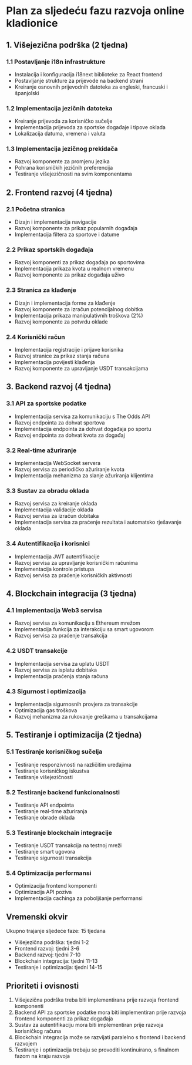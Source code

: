 # Plan za sljedeću fazu razvoja online kladionice

## 1. Višejezična podrška (2 tjedna)

### 1.1 Postavljanje i18n infrastrukture
- Instalacija i konfiguracija i18next biblioteke za React frontend
- Postavljanje strukture za prijevode na backend strani
- Kreiranje osnovnih prijevodnih datoteka za engleski, francuski i španjolski

### 1.2 Implementacija jezičnih datoteka
- Kreiranje prijevoda za korisničko sučelje
- Implementacija prijevoda za sportske događaje i tipove oklada
- Lokalizacija datuma, vremena i valuta

### 1.3 Implementacija jezičnog prekidača
- Razvoj komponente za promjenu jezika
- Pohrana korisničkih jezičnih preferencija
- Testiranje višejezičnosti na svim komponentama

## 2. Frontend razvoj (4 tjedna)

### 2.1 Početna stranica
- Dizajn i implementacija navigacije
- Razvoj komponente za prikaz popularnih događaja
- Implementacija filtera za sportove i datume

### 2.2 Prikaz sportskih događaja
- Razvoj komponenti za prikaz događaja po sportovima
- Implementacija prikaza kvota u realnom vremenu
- Razvoj komponente za prikaz događaja uživo

### 2.3 Stranica za klađenje
- Dizajn i implementacija forme za klađenje
- Razvoj komponente za izračun potencijalnog dobitka
- Implementacija prikaza manipulativnih troškova (2%)
- Razvoj komponente za potvrdu oklade

### 2.4 Korisnički račun
- Implementacija registracije i prijave korisnika
- Razvoj stranice za prikaz stanja računa
- Implementacija povijesti klađenja
- Razvoj komponente za upravljanje USDT transakcijama

## 3. Backend razvoj (4 tjedna)

### 3.1 API za sportske podatke
- Implementacija servisa za komunikaciju s The Odds API
- Razvoj endpointa za dohvat sportova
- Implementacija endpointa za dohvat događaja po sportu
- Razvoj endpointa za dohvat kvota za događaj

### 3.2 Real-time ažuriranje
- Implementacija WebSocket servera
- Razvoj servisa za periodičko ažuriranje kvota
- Implementacija mehanizma za slanje ažuriranja klijentima

### 3.3 Sustav za obradu oklada
- Razvoj servisa za kreiranje oklada
- Implementacija validacije oklada
- Razvoj servisa za izračun dobitaka
- Implementacija servisa za praćenje rezultata i automatsko rješavanje oklada

### 3.4 Autentifikacija i korisnici
- Implementacija JWT autentifikacije
- Razvoj servisa za upravljanje korisničkim računima
- Implementacija kontrole pristupa
- Razvoj servisa za praćenje korisničkih aktivnosti

## 4. Blockchain integracija (3 tjedna)

### 4.1 Implementacija Web3 servisa
- Razvoj servisa za komunikaciju s Ethereum mrežom
- Implementacija funkcija za interakciju sa smart ugovorom
- Razvoj servisa za praćenje transakcija

### 4.2 USDT transakcije
- Implementacija servisa za uplatu USDT
- Razvoj servisa za isplatu dobitaka
- Implementacija praćenja stanja računa

### 4.3 Sigurnost i optimizacija
- Implementacija sigurnosnih provjera za transakcije
- Optimizacija gas troškova
- Razvoj mehanizma za rukovanje greškama u transakcijama

## 5. Testiranje i optimizacija (2 tjedna)

### 5.1 Testiranje korisničkog sučelja
- Testiranje responzivnosti na različitim uređajima
- Testiranje korisničkog iskustva
- Testiranje višejezičnosti

### 5.2 Testiranje backend funkcionalnosti
- Testiranje API endpointa
- Testiranje real-time ažuriranja
- Testiranje obrade oklada

### 5.3 Testiranje blockchain integracije
- Testiranje USDT transakcija na testnoj mreži
- Testiranje smart ugovora
- Testiranje sigurnosti transakcija

### 5.4 Optimizacija performansi
- Optimizacija frontend komponenti
- Optimizacija API poziva
- Implementacija cachinga za poboljšanje performansi

## Vremenski okvir

Ukupno trajanje sljedeće faze: 15 tjedana

- Višejezična podrška: tjedni 1-2
- Frontend razvoj: tjedni 3-6
- Backend razvoj: tjedni 7-10
- Blockchain integracija: tjedni 11-13
- Testiranje i optimizacija: tjedni 14-15

## Prioriteti i ovisnosti

1. Višejezična podrška treba biti implementirana prije razvoja frontend komponenti
2. Backend API za sportske podatke mora biti implementiran prije razvoja frontend komponenti za prikaz događaja
3. Sustav za autentifikaciju mora biti implementiran prije razvoja korisničkog računa
4. Blockchain integracija može se razvijati paralelno s frontend i backend razvojem
5. Testiranje i optimizacija trebaju se provoditi kontinuirano, s finalnom fazom na kraju razvoja

